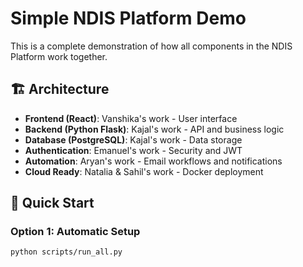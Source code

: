 # Simple NDIS Platform Demo

This is a complete demonstration of how all components in the NDIS Platform work together.

## 🏗️ Architecture

- **Frontend (React)**: Vanshika's work - User interface
- **Backend (Python Flask)**: Kajal's work - API and business logic  
- **Database (PostgreSQL)**: Kajal's work - Data storage
- **Authentication**: Emanuel's work - Security and JWT
- **Automation**: Aryan's work - Email workflows and notifications
- **Cloud Ready**: Natalia & Sahil's work - Docker deployment

## 🚀 Quick Start

### Option 1: Automatic Setup
```bash
python scripts/run_all.py